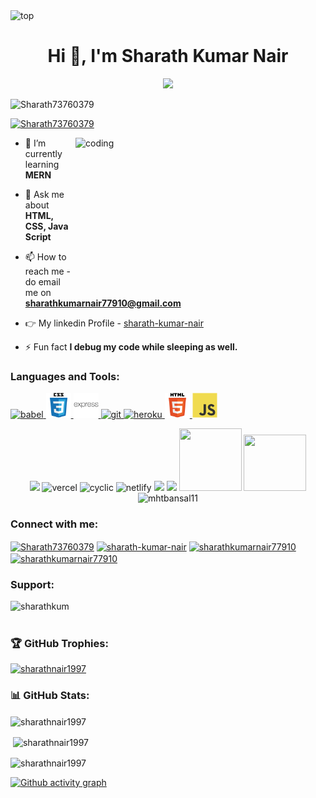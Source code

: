 <img src="https://camo.githubusercontent.com/5dc6ee33381917e41fc9c4951799268998f11a9b864399bf79a0842e4f9b194d/68747470733a2f2f692e696d6775722e636f6d2f315a76566b44632e676966" alt="top" />
<h1 align="center">Hi 👋, I'm Sharath Kumar Nair</h1>
<!-- <h3 align="center">A passionate FrontEnd Web Developer from Jaipur, Rajasthan.</h3> -->
<div align="center">
<img src="https://readme-typing-svg.herokuapp.com/?lines=Welcome+To+Profile;FrontEnd+Web+Developer;Quick+learner;Self+Motivated;Problem+Solver;&color=teal&center=true" />
</div>


<p align="left"> <img src="https://komarev.com/ghpvc/?username=Sharath73760379&label=Profile%20views&color=0e75b6&style=flat" alt="Sharath73760379" /> </p>


<p align="left"> <a href="https://twitter.com/Sharath73760379" target="blank"><img src="https://img.shields.io/twitter/follow/Sharath73760379?logo=twitter&style=for-the-badge" alt="Sharath73760379" /></a> </p>


<img align="right" alt="coding" width="400" height="250" src="https://camo.githubusercontent.com/4c8d92806e3c2322a2c390ffa0019c1d6f78a4d82108aa6946863ae362a763c8/68747470733a2f2f69322e77702e636f6d2f616c6c68746163636573732e696e666f2f77702d636f6e74656e742f75706c6f6164732f323031382f30332f70726f6772616d6d696e672e6769663f6669743d313238312532433731362673736c3d31" />




- 🌱 I’m currently learning **MERN**

- 💬 Ask me about **HTML, CSS, Java Script**

- 📫 How to reach me - do email me on **sharathkumarnair77910@gmail.com**

- 👉 My linkedin Profile - [sharath-kumar-nair](https://www.linkedin.com/in/sharath-kumar-nair/)

- ⚡ Fun fact **I debug my code while sleeping as well.**


<h3 align="left">Languages and Tools:</h3>


<p align="left"> <a href="https://babeljs.io/" target="_blank" rel="noreferrer"> <img src="https://www.vectorlogo.zone/logos/babeljs/babeljs-icon.svg" alt="babel" width="40" height="40"/> </a> <a href="https://www.w3schools.com/css/" target="_blank" rel="noreferrer"> 
<img src="https://raw.githubusercontent.com/devicons/devicon/master/icons/css3/css3-original-wordmark.svg" alt="css3" width="40" height="40"/> </a> <a href="https://expressjs.com" target="_blank" rel="noreferrer">
<img src="https://raw.githubusercontent.com/devicons/devicon/master/icons/express/express-original-wordmark.svg" alt="express" width="40" height="40"/> </a> <a href="https://git-scm.com/" target="_blank" rel="noreferrer"> <img src="https://www.vectorlogo.zone/logos/git-scm/git-scm-icon.svg" alt="git" width="40" height="40"/> </a> <a href="https://heroku.com" target="_blank" rel="noreferrer"> <img src="https://www.vectorlogo.zone/logos/heroku/heroku-icon.svg" alt="heroku" width="40" height="40"/> </a> <a href="https://www.w3.org/html/" target="_blank" rel="noreferrer"> <img src="https://raw.githubusercontent.com/devicons/devicon/master/icons/html5/html5-original-wordmark.svg" alt="html5" width="40" height="40"/> </a> <a href="https://developer.mozilla.org/en-US/docs/Web/JavaScript" target="_blank" rel="noreferrer"> <img src="https://raw.githubusercontent.com/devicons/devicon/master/icons/javascript/javascript-original.svg" alt="javascript" width="40" height="40"/> </a>
 
 
 <div align="center">

<!--   <br> -->
 <img src="https://cdn.iconscout.com/icon/free/png-256/npm-3550843-2970428.png" width="100">
 <img src="https://sdtimes.com/wp-content/uploads/2020/04/1_oBm_3saYz4AI_MS6OekdFQ.png" alt="vercel" width="100"  height="100px">
 <img src="https://i0.wp.com/www.cyclic-bikestore.com/wp-content/uploads/2016/11/Cyclic-Logo.png?ssl=1" alt="cyclic" width="100"  height="100px">
 <img src="https://img.icons8.com/external-tal-revivo-filled-tal-revivo/344/external-netlify-a-cloud-computing-company-that-offers-hosting-and-serverless-backend-services-for-static-websites-logo-filled-tal-revivo.png" alt="netlify" width="100" height="100px">
 <img src="https://media4.giphy.com/media/du3J3cXyzhj75IOgvA/200.webp?cid=ecf05e47243naql4ppv14fb6z23ni6c6o75mhx1w55umom65&rid=200.webp&ct=g" width="100">      
 <img src="https://i.giphy.com/media/IdyAQJVN2kVPNUrojM/200.webp" width="100">      

 <img src="https://cdn.dribbble.com/users/989984/screenshots/5880822/comp_10.gif" width="100" height="100px">

<!--  <img src="https://cdn.iconscout.com/icon/free/png-256/netlify-3550832-2970417.png" width="100"> -->
 <img src="https://cdn.hashnode.com/res/hashnode/image/upload/v1574980164835/kCDLuOzFb.gif?auto=format,compress&gif-q=60&format=webm" width="100" height="90px">
 
  <img src="https://cdn.dribbble.com/users/7040/screenshots/8214019/media/9d162bf2d3303da6f3e777bbae322b33.gif" alt="mhtbansal11" width="100"  height="100px">
 
 
 
</div>


<div>

<h3 align="left">Connect with me:</h3>
<p align="left">
<a href="https://twitter.com/Sharath73760379" target="blank"><img align="center" src="https://raw.githubusercontent.com/rahuldkjain/github-profile-readme-generator/master/src/images/icons/Social/twitter.svg" alt="Sharath73760379" height="30" width="40" /></a>
<a href="https://linkedin.com/in/sharath-kumar-nair" target="blank"><img align="center" src="https://raw.githubusercontent.com/rahuldkjain/github-profile-readme-generator/master/src/images/icons/Social/linked-in-alt.svg" alt="sharath-kumar-nair" height="30" width="40" /></a>
<a href="https://codesandbox.io/u/sharathkumarnair77910" target="blank"><img align="center" src="https://raw.githubusercontent.com/rahuldkjain/github-profile-readme-generator/master/src/images/icons/Social/codesandbox.svg" alt="sharathkumarnair77910" height="30" width="40" /></a>
<a href="https://instagram.com/sharathkumarnair77910" target="blank"><img align="center" src="https://raw.githubusercontent.com/rahuldkjain/github-profile-readme-generator/master/src/images/icons/Social/instagram.svg" alt="sharathkumarnair77910" height="30" width="40" /></a>
</p>
</div>

<h3 align="left">Support:</h3>
<p><a href="https://www.buymeacoffee.com/sharathkum"> <img align="left" src="https://cdn.buymeacoffee.com/buttons/v2/default-yellow.png" height="50" width="210" alt="sharathkum" /></a></p>
<br>
<br>
<h3>🏆 GitHub Trophies:</h3
<p align="left"> <a href="https://github.com/ryo-ma/github-profile-trophy"><img src="https://github-profile-trophy.vercel.app/?username=sharathnair1997&theme=radical" alt="sharathnair1997" /></a> </p>

<h3>📊 GitHub Stats:</h3>
<p><img align="center" src="https://github-readme-stats.vercel.app/api/top-langs?username=sharathnair1997&show_icons=true&locale=en&layout=compact&theme=transparent" alt="sharathnair1997" /></p>

<p>&nbsp;<img align="center" src="https://github-readme-stats.vercel.app/api?username=sharathnair1997&show_icons=true&locale=en&theme=transparent" alt="sharathnair1997" /></p>

<p><img align="center" src="https://github-readme-streak-stats.herokuapp.com/?user=sharathnair1997&theme=dark" alt="sharathnair1997" /></p>



[![Github activity graph](https://github-readme-activity-graph.cyclic.app/graph?username=sharathnair1997&theme=rogue)](https://github.com/sharathnair1997/github-readme-activity-graph)



